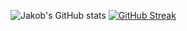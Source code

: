  <p align="center"> 

![Jakob's GitHub stats](https://github-readme-stats.vercel.app/api?username=jakobmoellerdev&count_private=true&show_icons=true&theme=synthwave)
[![GitHub Streak](http://github-readme-streak-stats.herokuapp.com?user=jakobmoellerdev&theme=synthwave)](https://git.io/streak-stats)

 </p>

<!---
JeremyHarisch/JeremyHarisch is a ✨ special ✨ repository because its `README.md` (this file) appears on your GitHub profile.
You can click the Preview link to take a look at your changes.
--->
